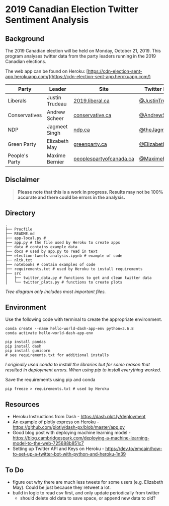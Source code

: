 # 2019 Canadian Election Twitter Sentiment Analysis

## Background

The 2019 Canadian election will be held on Monday, October 21, 2019. This program analyses twitter data from the party leaders running in the 2019 Canadian elections.

The web app can be found on Heroku: [https://cdn-election-sent-app.herokuapp.com/](https://cdn-election-sent-app.herokuapp.com/)


| Party          | Leader         | Site                                                            | Twitter Handle                                          |
|----------------|----------------|-----------------------------------------------------------------|---------------------------------------------------------|
| Liberals       | Justin Trudeau | [2019.liberal.ca](https://2019.liberal.ca/)                     | [@JustinTrudeau](https://twitter.com/JustinTrudeau)     |
| Conservatives  | Andrew Scheer  | [conservative.ca](https://www.conservative.ca/)                 | [@AndrewScheer](https://twitter.com/AndrewScheer)       |
| NDP            | Jagmeet Singh  | [ndp.ca](https://www.ndp.ca/)                                   | [@theJagmeetSingh](https://twitter.com/theJagmeetSingh) |
| Green Party    | Elizabeth May  | [greenparty.ca](https://www.greenparty.ca/en)                   | [@ElizabethMay](https://twitter.com/ElizabethMay)       |
| People's Party | Maxime Bernier | [peoplespartyofcanada.ca](https://www.peoplespartyofcanada.ca/) | [@MaximeBernier](https://twitter.com/MaximeBernier)     |


## Disclaimer

> **Please note that this is a work in progress. Results may not be 100% accurate and there could be errors in the analysis.**

## Directory

```
.
├── Procfile
├── README.md
├── app-local.py #
├── app.py # the file used by Heroku to create apps
├── data # contains example data
├── docs # used by app.py to read in text
├── election-tweets-analysis.ipynb # example of code
├── nltk.txt
├── notebooks # contain examples of code
├── requirements.txt # used by Heroku to install requirements
├── src
│   ├── twitter_data.py # functions to get and clean twitter data
│   └── twitter_plots.py # functions to create plots
```
*Tree diagram only includes most important files.*

## Environment

Use the following code with terminal to create the appropriate environment.

```
conda create --name hello-world-dash-app-env python=3.6.8
conda activate hello-world-dash-app-env

pip install pandas
pip install dash
pip install gunicorn
# see requirements.txt for additional installs
```

*I originally used conda to install the libraries but for some reason that resulted in deployment errors. When using pip to install everything worked.*

Save the requirements using pip and conda

```
pip freeze > requirements.txt # used by Heroku
```

## Resources

- Heroku Instructions from Dash - https://dash.plot.ly/deployment
- An example of plotly express on Heroku - https://github.com/plotly/dash-px/blob/master/app.py
- Good blog post with deploying machine learning model - https://blog.cambridgespark.com/deploying-a-machine-learning-model-to-the-web-725688b851c7
- Setting up Twitter API and Keys on Heroku - https://dev.to/emcain/how-to-set-up-a-twitter-bot-with-python-and-heroku-1n39


## To Do

- figure out why there are much less tweets for some users (e.g. Elizabeth May). Could be just because they retweet a lot.
- build in logic to read csv first, and only update periodically from twitter
    - should delete old data to save space, or append new data to old?